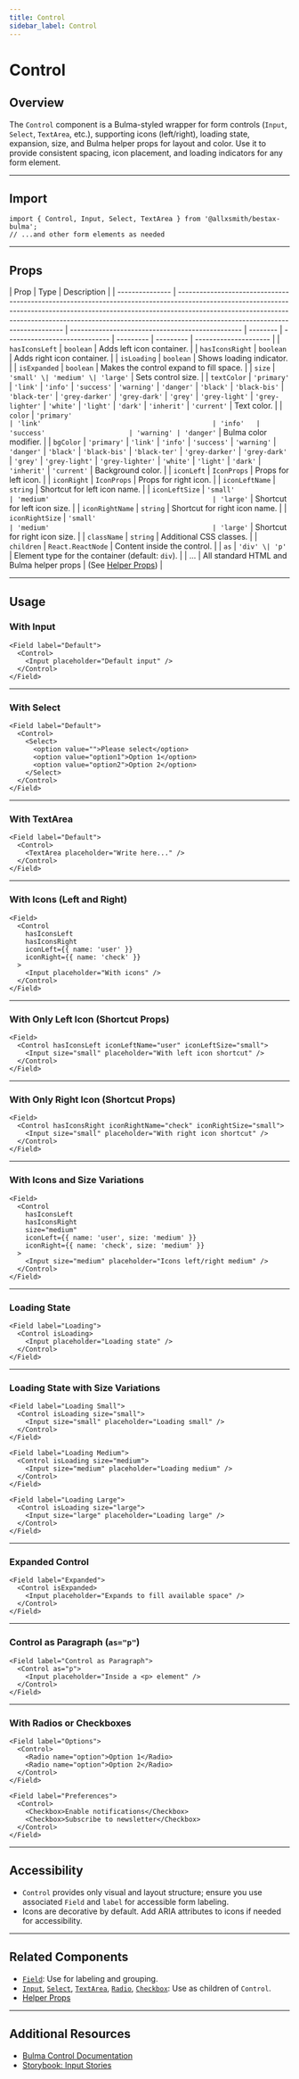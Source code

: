 ```yaml
---
title: Control
sidebar_label: Control
---
```


# Control

## Overview

The `Control` component is a Bulma-styled wrapper for form controls (`Input`, `Select`, `TextArea`, etc.), supporting icons (left/right), loading state, expansion, size, and Bulma helper props for layout and color. Use it to provide consistent spacing, icon placement, and loading indicators for any form element.

---

## Import

```tsx
import { Control, Input, Select, TextArea } from '@allxsmith/bestax-bulma';
// ...and other form elements as needed
```

---

## Props

| Prop            | Type                                                                                                                                                                                                                                                                                     | Description                                      |
| --------------- | ---------------------------------------------------------------------------------------------------------------------------------------------------------------------------------------------------------------------------------------------------------------------------------------- | ------------------------------------------------ | -------- | ----------------------------- | --------- | --------- | --------------------- |
| `hasIconsLeft`  | `boolean`                                                                                                                                                                                                                                                                                | Adds left icon container.                        |
| `hasIconsRight` | `boolean`                                                                                                                                                                                                                                                                                | Adds right icon container.                       |
| `isLoading`     | `boolean`                                                                                                                                                                                                                                                                                | Shows loading indicator.                         |
| `isExpanded`    | `boolean`                                                                                                                                                                                                                                                                                | Makes the control expand to fill space.          |
| `size`          | `'small' \| 'medium' \| 'large'`                                                                                                                                                                                                                                                         | Sets control size.                               |
| `textColor`     | `'primary'` \| `'link'` \| `'info'` \| `'success'` \| `'warning'` \| `'danger'` \| `'black'` \| `'black-bis'` \| `'black-ter'` \| `'grey-darker'` \| `'grey-dark'` \| `'grey'` \| `'grey-light'` \| `'grey-lighter'` \| `'white'` \| `'light'` \| `'dark'` \| `'inherit'` \| `'current'` | Text color.                                      |
| `color`         | `'primary'                                                                                                                                                                                                                                                                               | 'link'                                           | 'info'   | 'success'                     | 'warning' | 'danger'` | Bulma color modifier. |
| `bgColor`       | `'primary'` \| `'link'` \| `'info'` \| `'success'` \| `'warning'` \| `'danger'` \| `'black'` \| `'black-bis'` \| `'black-ter'` \| `'grey-darker'` \| `'grey-dark'` \| `'grey'` \| `'grey-light'` \| `'grey-lighter'` \| `'white'` \| `'light'` \| `'dark'` \| `'inherit'` \| `'current'` | Background color.                                |
| `iconLeft`      | `IconProps`                                                                                                                                                                                                                                                                              | Props for left icon.                             |
| `iconRight`     | `IconProps`                                                                                                                                                                                                                                                                              | Props for right icon.                            |
| `iconLeftName`  | `string`                                                                                                                                                                                                                                                                                 | Shortcut for left icon name.                     |
| `iconLeftSize`  | `'small'                                                                                                                                                                                                                                                                                 | 'medium'                                         | 'large'` | Shortcut for left icon size.  |
| `iconRightName` | `string`                                                                                                                                                                                                                                                                                 | Shortcut for right icon name.                    |
| `iconRightSize` | `'small'                                                                                                                                                                                                                                                                                 | 'medium'                                         | 'large'` | Shortcut for right icon size. |
| `className`     | `string`                                                                                                                                                                                                                                                                                 | Additional CSS classes.                          |
| `children`      | `React.ReactNode`                                                                                                                                                                                                                                                                        | Content inside the control.                      |
| `as`            | `'div' \| 'p'`                                                                                                                                                                                                                                                                           | Element type for the container (default: `div`). |
| ...             | All standard HTML and Bulma helper props                                                                                                                                                                                                                                                 | (See [Helper Props](../helpers/usebulmaclasses)) |

---

## Usage

### With Input

```tsx live
<Field label="Default">
  <Control>
    <Input placeholder="Default input" />
  </Control>
</Field>
```

---

### With Select

```tsx live
<Field label="Default">
  <Control>
    <Select>
      <option value="">Please select</option>
      <option value="option1">Option 1</option>
      <option value="option2">Option 2</option>
    </Select>
  </Control>
</Field>
```

---

### With TextArea

```tsx live
<Field label="Default">
  <Control>
    <TextArea placeholder="Write here..." />
  </Control>
</Field>
```

---

### With Icons (Left and Right)

```tsx live
<Field>
  <Control
    hasIconsLeft
    hasIconsRight
    iconLeft={{ name: 'user' }}
    iconRight={{ name: 'check' }}
  >
    <Input placeholder="With icons" />
  </Control>
</Field>
```

---

### With Only Left Icon (Shortcut Props)

```tsx live
<Field>
  <Control hasIconsLeft iconLeftName="user" iconLeftSize="small">
    <Input size="small" placeholder="With left icon shortcut" />
  </Control>
</Field>
```

---

### With Only Right Icon (Shortcut Props)

```tsx live
<Field>
  <Control hasIconsRight iconRightName="check" iconRightSize="small">
    <Input size="small" placeholder="With right icon shortcut" />
  </Control>
</Field>
```

---

### With Icons and Size Variations

```tsx live
<Field>
  <Control
    hasIconsLeft
    hasIconsRight
    size="medium"
    iconLeft={{ name: 'user', size: 'medium' }}
    iconRight={{ name: 'check', size: 'medium' }}
  >
    <Input size="medium" placeholder="Icons left/right medium" />
  </Control>
</Field>
```

---

### Loading State

```tsx live
<Field label="Loading">
  <Control isLoading>
    <Input placeholder="Loading state" />
  </Control>
</Field>
```

---

### Loading State with Size Variations

```tsx live
<Field label="Loading Small">
  <Control isLoading size="small">
    <Input size="small" placeholder="Loading small" />
  </Control>
</Field>

<Field label="Loading Medium">
  <Control isLoading size="medium">
    <Input size="medium" placeholder="Loading medium" />
  </Control>
</Field>

<Field label="Loading Large">
  <Control isLoading size="large">
    <Input size="large" placeholder="Loading large" />
  </Control>
</Field>
```

---

### Expanded Control

```tsx live
<Field label="Expanded">
  <Control isExpanded>
    <Input placeholder="Expands to fill available space" />
  </Control>
</Field>
```

---

### Control as Paragraph (`as="p"`)

```tsx live
<Field label="Control as Paragraph">
  <Control as="p">
    <Input placeholder="Inside a <p> element" />
  </Control>
</Field>
```

---

### With Radios or Checkboxes

```tsx live
<Field label="Options">
  <Control>
    <Radio name="option">Option 1</Radio>
    <Radio name="option">Option 2</Radio>
  </Control>
</Field>

<Field label="Preferences">
  <Control>
    <Checkbox>Enable notifications</Checkbox>
    <Checkbox>Subscribe to newsletter</Checkbox>
  </Control>
</Field>
```

---

## Accessibility

- `Control` provides only visual and layout structure; ensure you use associated `Field` and `label` for accessible form labeling.
- Icons are decorative by default. Add ARIA attributes to icons if needed for accessibility.

---

## Related Components

- [`Field`](./field.md): Use for labeling and grouping.
- [`Input`](./input.md), [`Select`](./select.md), [`TextArea`](./textarea.md), [`Radio`](./radio.md), [`Checkbox`](./checkbox.md): Use as children of `Control`.
- [Helper Props](../helpers/usebulmaclasses.md)

---

## Additional Resources

- [Bulma Control Documentation](https://bulma.io/documentation/form/general/#control)
- [Storybook: Input Stories](https://bestax.cc/storybook/?path=/story/form-input--default)
